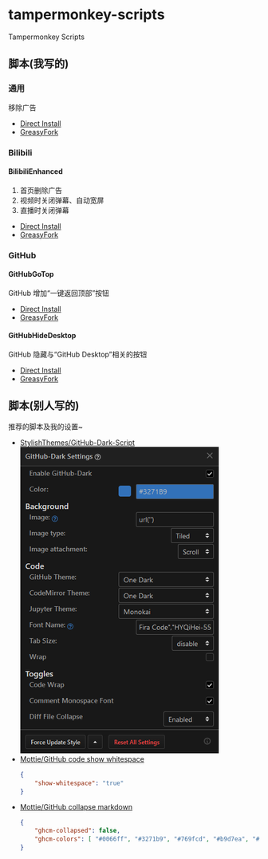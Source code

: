 # tampermonkey-scripts

Tampermonkey Scripts

## 脚本(我写的)

### 通用

移除广告

* [Direct Install](./scripts/remove-adds.user.js)
* [GreasyFork](https://greasyfork.org/zh-CN/scripts/393030-removeadds)

### Bilibili

#### BilibiliEnhanced

1. 首页删除广告
2. 视频时关闭弹幕、自动宽屏
3. 直播时关闭弹幕

* [Direct Install](./scripts/bilibili-enhanced.user.js)
* [GreasyFork](https://greasyfork.org/zh-CN/scripts/380783-bilibilienhanced)

### GitHub

#### GitHubGoTop

GitHub 增加“一键返回顶部”按钮

* [Direct Install](./scripts/github-go-top.user.js)
* [GreasyFork](https://greasyfork.org/zh-CN/scripts/392584-githubgotop)

#### GitHubHideDesktop

GitHub 隐藏与“GitHub Desktop”相关的按钮

* [Direct Install](./scripts/github-hide-desktop.user.js)
* [GreasyFork](https://greasyfork.org/zh-CN/scripts/392623-githubhidedesktop)

## 脚本(别人写的)

推荐的脚本及我的设置~

* [StylishThemes/GitHub-Dark-Script](https://greasyfork.org/en/scripts/15562-github-dark-script)
    <br/>![settings](./resources/GitHub-Dark_Settings.png)
* [Mottie/GitHub code show whitespace](https://greasyfork.org/en/scripts/28454-github-code-show-whitespace)
    ```json
    {
        "show-whitespace": "true"
    }
    ```
* [Mottie/GitHub collapse markdown](https://greasyfork.org/en/scripts/20974-github-collapse-markdown)
    ```json
    {
        "ghcm-collapsed": false,
        "ghcm-colors": [ "#0066ff", "#3271b9", "#769fcd", "#b9d7ea", "#d6e6f2", "#f7fbfc" ]
    }
    ```
